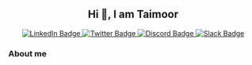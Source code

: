 <div id="badges" align="center">
  <h2>Hi &#128075, I am Taimoor</h2>
  <a href="your-linkedin-URL">
    <img src="https://img.shields.io/badge/LinkedIn-black?style=for-the-badge&logo=linkedin&logoColor=blue" alt="LinkedIn Badge"/>
  </a>
  <a href="your-twitter-URL">
    <img src="https://img.shields.io/badge/Twitter-white?style=for-the-badge&logo=twitter&logoColor=blue" alt="Twitter Badge"/>
  </a>
  <a href="your-twitter-URL">
    <img src="https://img.shields.io/badge/Discord-green?style=for-the-badge&logo=discord&logoColor=white" alt="Discord Badge"/>
  </a>
  <a href="your-twitter-URL">
    <img src="https://img.shields.io/badge/Slack-indigo?style=for-the-badge&logo=slack&logoColor=yellow" alt="Slack Badge"/>
  </a>
</div>

### About me
